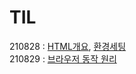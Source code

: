 # TIL
210828 :  [HTML개요](https://github.com/shji023/TIL/blob/main/HTML/outline.md), [환경세팅](https://github.com/shji023/TIL/blob/main/HTML/setting.md)<br />
210829 : [브라우저 동작 원리](https://github.com/shji023/TIL/blob/main/HTML/browser.md)